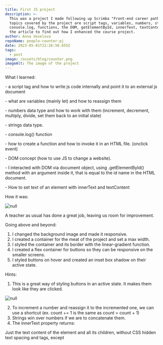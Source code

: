 ```yaml
---
title: First JS project
description: >-
  This was a project I made following up Scrimba "Front-end career path". The
  topics covered by the project are script tags, variables, numbers, strings,
  console.log, functions, the DOM, getElementById, innerText, textContent. Go to
  the article to find out how I enhanced the course project.
author: Anna Veselova
repoName: people-counter-pj
date: 2023-05-01T22:26:50.655Z
tags:
  - post
image: /assets/blog/counter.png
imageAlt: The image of the project
---
```

What I learned:

\- a script tag and how to write js code internally and point it to an external js document

\- what are variables (mainly let) and how to reassign them

\- numbers data type and how to work with them (increment, decrement, multiply, divide, set them back to an initial state)

\- strings data type. 

\- console.log() function 

\- how to create a function and how to invoke it in an HTML file. (onclick event)

\- DOM concept (how to use JS to change a website). 

\- I interacted with DOM via document object, using .getElementById() method with an argument inside it, that is equal to the id name in the HTML document.

\- How to set text of an element with innerText and textContent

How it was:

![null](/assets/blog/counterwas.png)

A teacher as usual has done a great job, leaving us room for improvement.

Going above and beyond:

1. I changed the background image and made it responsive.
2. I created a container for the meat of the project and set a max width.
3. I styled the container and its border with the linear-gradient function.
4. I created a flex container for buttons so they can be responsive on the smaller screens.
5. I styled buttons on hover and created an inset box shadow on their active state.

Hints:

1. This is a great way of styling buttons in an active state. It makes them look like they are clicked.

![null](/assets/blog/box-shadow.png)

2. To increment a number and reassign it to the incremented one, we can use a shortcut (ex. count += 1 is the same as count = count + 1)
3. Strings win over numbers if we are to concatenate them. 
4. The innerText property returns:

Just the text content of the element and all its children, without CSS hidden text spacing and tags, except <script> and <style> elements.

The textContent property returns:

The text content of the element and all descendants, with spacing and CSS hidden text, but without tags.
